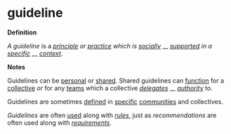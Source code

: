 # guideline

**Definition**

_A guideline_ is a [_principle_](https://github.com/gcassel/Modular-Organization-Terminology/blob/master/terms/principle.md) _or_ [_practice_](https://github.com/gcassel/Modular-Organization-Terminology/blob/master/terms/practice.md) _which is_ [_socially_](https://github.com/gcassel/Modular-Organization-Terminology/blob/master/terms/social.md) __ [_supported_](https://github.com/gcassel/Modular-Organization-Terminology/blob/master/terms/support.md) _in a_ [_specific_](https://github.com/gcassel/Modular-Organization-Terminology/blob/master/terms/specific.md) __ [_context_](https://github.com/gcassel/Modular-Organization-Terminology/blob/master/terms/context.md).

**Notes**

Guidelines can be [personal](https://github.com/gcassel/Modular-Organization-Terminology/blob/master/terms/personal.md) or [shared](https://github.com/gcassel/Modular-Organization-Terminology/blob/master/terms/share.md). Shared guidelines can [function](https://github.com/gcassel/Modular-Organization-Terminology/blob/master/terms/function.md) for a [collective](https://github.com/gcassel/Modular-Organization-Terminology/blob/master/terms/collective.md) _or_ for any [teams](https://github.com/gcassel/Modular-Organization-Terminology/blob/master/terms/team.md) which a collective [_delegates_](https://github.com/gcassel/Modular-Organization-Terminology/blob/master/terms/delegate.md) __ [_authority_](https://github.com/gcassel/Modular-Organization-Terminology/blob/master/terms/authority.md) to.

Guidelines are sometimes [defined](https://github.com/gcassel/Modular-Organization-Terminology/blob/master/terms/define.md) in [specific](https://github.com/gcassel/Modular-Organization-Terminology/blob/master/terms/social.md) [communities](https://github.com/gcassel/Modular-Organization-Terminology/blob/master/terms/community.md) and collectives.

_Guidelines_ are often [used](https://github.com/gcassel/Modular-Organization-Terminology/blob/master/terms/use.md) along with [_rules_](https://github.com/gcassel/Modular-Organization-Terminology/blob/master/terms/rule.md), just as _recommendations_ are often used along with [_requirements_](https://github.com/gcassel/Modular-Organization-Terminology/blob/master/terms/require.md).
